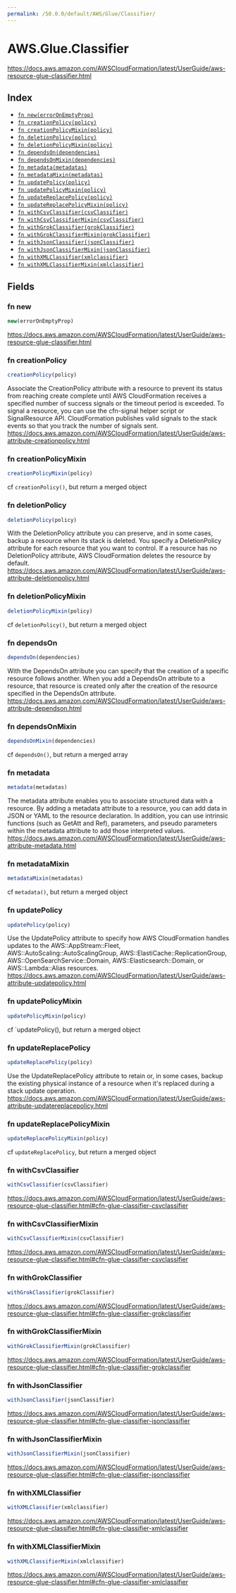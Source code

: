 ```yaml
---
permalink: /50.0.0/default/AWS/Glue/Classifier/
---
```


# AWS.Glue.Classifier

https://docs.aws.amazon.com/AWSCloudFormation/latest/UserGuide/aws-resource-glue-classifier.html

## Index

* [`fn new(errorOnEmptyProp)`](#fn-new)
* [`fn creationPolicy(policy)`](#fn-creationpolicy)
* [`fn creationPolicyMixin(policy)`](#fn-creationpolicymixin)
* [`fn deletionPolicy(policy)`](#fn-deletionpolicy)
* [`fn deletionPolicyMixin(policy)`](#fn-deletionpolicymixin)
* [`fn dependsOn(dependencies)`](#fn-dependson)
* [`fn dependsOnMixin(dependencies)`](#fn-dependsonmixin)
* [`fn metadata(metadatas)`](#fn-metadata)
* [`fn metadataMixin(metadatas)`](#fn-metadatamixin)
* [`fn updatePolicy(policy)`](#fn-updatepolicy)
* [`fn updatePolicyMixin(policy)`](#fn-updatepolicymixin)
* [`fn updateReplacePolicy(policy)`](#fn-updatereplacepolicy)
* [`fn updateReplacePolicyMixin(policy)`](#fn-updatereplacepolicymixin)
* [`fn withCsvClassifier(csvClassifier)`](#fn-withcsvclassifier)
* [`fn withCsvClassifierMixin(csvClassifier)`](#fn-withcsvclassifiermixin)
* [`fn withGrokClassifier(grokClassifier)`](#fn-withgrokclassifier)
* [`fn withGrokClassifierMixin(grokClassifier)`](#fn-withgrokclassifiermixin)
* [`fn withJsonClassifier(jsonClassifier)`](#fn-withjsonclassifier)
* [`fn withJsonClassifierMixin(jsonClassifier)`](#fn-withjsonclassifiermixin)
* [`fn withXMLClassifier(xmlclassifier)`](#fn-withxmlclassifier)
* [`fn withXMLClassifierMixin(xmlclassifier)`](#fn-withxmlclassifiermixin)

## Fields

### fn new

```ts
new(errorOnEmptyProp)
```

https://docs.aws.amazon.com/AWSCloudFormation/latest/UserGuide/aws-resource-glue-classifier.html

### fn creationPolicy

```ts
creationPolicy(policy)
```

Associate the CreationPolicy attribute with a resource to prevent its status from reaching create complete until AWS CloudFormation receives a specified number of success signals or the timeout period is exceeded. To signal a resource, you can use the cfn-signal helper script or SignalResource API. CloudFormation publishes valid signals to the stack events so that you track the number of signals sent. 
https://docs.aws.amazon.com/AWSCloudFormation/latest/UserGuide/aws-attribute-creationpolicy.html

### fn creationPolicyMixin

```ts
creationPolicyMixin(policy)
```

cf `creationPolicy()`, but return a merged object

### fn deletionPolicy

```ts
deletionPolicy(policy)
```

With the DeletionPolicy attribute you can preserve, and in some cases, backup a resource when its stack is deleted. You specify a DeletionPolicy attribute for each resource that you want to control. If a resource has no DeletionPolicy attribute, AWS CloudFormation deletes the resource by default. 
https://docs.aws.amazon.com/AWSCloudFormation/latest/UserGuide/aws-attribute-deletionpolicy.html

### fn deletionPolicyMixin

```ts
deletionPolicyMixin(policy)
```

cf `deletionPolicy()`, but return a merged object

### fn dependsOn

```ts
dependsOn(dependencies)
```

With the DependsOn attribute you can specify that the creation of a specific resource follows another. When you add a DependsOn attribute to a resource, that resource is created only after the creation of the resource specified in the DependsOn attribute. 
https://docs.aws.amazon.com/AWSCloudFormation/latest/UserGuide/aws-attribute-dependson.html

### fn dependsOnMixin

```ts
dependsOnMixin(dependencies)
```

cf `dependsOn()`, but return a merged array

### fn metadata

```ts
metadata(metadatas)
```

The metadata attribute enables you to associate structured data with a resource. By adding a metadata attribute to a resource, you can add data in JSON or YAML to the resource declaration. In addition, you can use intrinsic functions (such as GetAtt and Ref), parameters, and pseudo parameters within the metadata attribute to add those interpreted values. 
https://docs.aws.amazon.com/AWSCloudFormation/latest/UserGuide/aws-attribute-metadata.html

### fn metadataMixin

```ts
metadataMixin(metadatas)
```

cf `metadata()`, but return a merged object

### fn updatePolicy

```ts
updatePolicy(policy)
```

Use the UpdatePolicy attribute to specify how AWS CloudFormation handles updates to the AWS::AppStream::Fleet, AWS::AutoScaling::AutoScalingGroup, AWS::ElastiCache::ReplicationGroup, AWS::OpenSearchService::Domain, AWS::Elasticsearch::Domain, or AWS::Lambda::Alias resources. 
https://docs.aws.amazon.com/AWSCloudFormation/latest/UserGuide/aws-attribute-updatepolicy.html

### fn updatePolicyMixin

```ts
updatePolicyMixin(policy)
```

cf `updatePolicy(), but return a merged object

### fn updateReplacePolicy

```ts
updateReplacePolicy(policy)
```

Use the UpdateReplacePolicy attribute to retain or, in some cases, backup the existing physical instance of a resource when it's replaced during a stack update operation. 
https://docs.aws.amazon.com/AWSCloudFormation/latest/UserGuide/aws-attribute-updatereplacepolicy.html

### fn updateReplacePolicyMixin

```ts
updateReplacePolicyMixin(policy)
```

cf `updateReplacePolicy`, but return a merged object

### fn withCsvClassifier

```ts
withCsvClassifier(csvClassifier)
```

https://docs.aws.amazon.com/AWSCloudFormation/latest/UserGuide/aws-resource-glue-classifier.html#cfn-glue-classifier-csvclassifier

### fn withCsvClassifierMixin

```ts
withCsvClassifierMixin(csvClassifier)
```

https://docs.aws.amazon.com/AWSCloudFormation/latest/UserGuide/aws-resource-glue-classifier.html#cfn-glue-classifier-csvclassifier

### fn withGrokClassifier

```ts
withGrokClassifier(grokClassifier)
```

https://docs.aws.amazon.com/AWSCloudFormation/latest/UserGuide/aws-resource-glue-classifier.html#cfn-glue-classifier-grokclassifier

### fn withGrokClassifierMixin

```ts
withGrokClassifierMixin(grokClassifier)
```

https://docs.aws.amazon.com/AWSCloudFormation/latest/UserGuide/aws-resource-glue-classifier.html#cfn-glue-classifier-grokclassifier

### fn withJsonClassifier

```ts
withJsonClassifier(jsonClassifier)
```

https://docs.aws.amazon.com/AWSCloudFormation/latest/UserGuide/aws-resource-glue-classifier.html#cfn-glue-classifier-jsonclassifier

### fn withJsonClassifierMixin

```ts
withJsonClassifierMixin(jsonClassifier)
```

https://docs.aws.amazon.com/AWSCloudFormation/latest/UserGuide/aws-resource-glue-classifier.html#cfn-glue-classifier-jsonclassifier

### fn withXMLClassifier

```ts
withXMLClassifier(xmlclassifier)
```

https://docs.aws.amazon.com/AWSCloudFormation/latest/UserGuide/aws-resource-glue-classifier.html#cfn-glue-classifier-xmlclassifier

### fn withXMLClassifierMixin

```ts
withXMLClassifierMixin(xmlclassifier)
```

https://docs.aws.amazon.com/AWSCloudFormation/latest/UserGuide/aws-resource-glue-classifier.html#cfn-glue-classifier-xmlclassifier